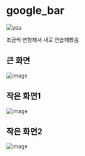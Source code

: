 # google_bar
[![you](http://img.youtube.com/vi/X91jsJyZofw/0.jpg)](https://www.youtube.com/watch?v=X91jsJyZofw)

조금씩 변형해서 새로 연습해봤음

## 큰 화면
![image](https://github.com/min413/google_bar/assets/49319275/3fccfe98-2d5a-43a2-9943-cb55ca0f3611)



## 작은 화면1
![image](https://github.com/min413/google_bar/assets/49319275/1475889a-371c-490c-9799-e7a4741aff51)



## 작은 화면2
![image](https://github.com/min413/google_bar/assets/49319275/924310ca-ec06-4ccd-aea6-e5d0c3e5461f)

